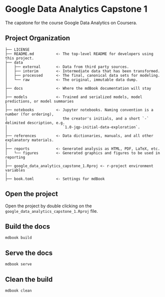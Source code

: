 # Google Data Analytics Capstone 1

The capstone for the course Google Data Analytics on Coursera.

## Project Organization

```
├── LICENSE
├── README.md          <- The top-level README for developers using this project.
├── data
│   ├── external       <- Data from third party sources.
│   ├── interim        <- Intermediate data that has been transformed.
│   ├── processed      <- The final, canonical data sets for modeling.
│   └── raw            <- The original, immutable data dump.
│
├── docs               <- Where the mdBook documentation will stay
│
├── models             <- Trained and serialized models, model predictions, or model summaries
│
├── notebooks          <- Jupyter notebooks. Naming convention is a number (for ordering),
│                         the creator's initials, and a short `-` delimited description, e.g.
│                         `1.0-jqp-initial-data-exploration`.
│
├── references         <- Data dictionaries, manuals, and all other explanatory materials.
│
├── reports            <- Generated analysis as HTML, PDF, LaTeX, etc.
│   └── figures        <- Generated graphics and figures to be used in reporting
│
├── google_data_analytics_capstone_1.Rproj <- r-project environment variables
│
├── book.toml          <- Settings for mdBook
```

## Open the project

Open the project by double clicking on the
`google_data_analytics_capstone_1.Rproj` file.

## Build the docs

```
mdbook build
```

## Serve the docs

```
mdbook serve
```

## Clean the build

```
mdbook clean
```
